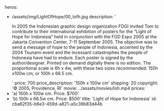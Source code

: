 heros:
  - /assets/img/LightOfHope/00_lofh.jpg
description: '<p>In 2005 the Indonesian graphic design organization FDGI invited Tom to contribute to their international exhibition of posters for the “Light of Hope for Indonesia” held in conjunction with the FGD Expo 2005 at the Jakarta Convention Center, 7-11 September 2005. The objective was to send a message of hope to the people of Indonesia, accented by the 2004 Tsunami event and the incessant catastrophes the people of Indonesia have had to endure. Each poster is signed by the author/designer. Printed on demand digitally there is no edition. The proportional scale is 6h x 4w, with these two sizes recommended: 150h x100w cm; or 100h x 66.5 cm.</p>'
price: 700
price_description: '150h x 100w cm'
shipping: 20
copyright: '© 2005, Providence, RI'
movie: ../assets/movies/loh.mp4
prices:
  - 'a) 150h x 100w cm. Price: $700'
  - 'b) 100h x 66.5w cm. Price: $500'
title: 'Light of Hope for Indonesia'
id: cba62f35-b6e3-459d-a821-a5c39b83d44b
